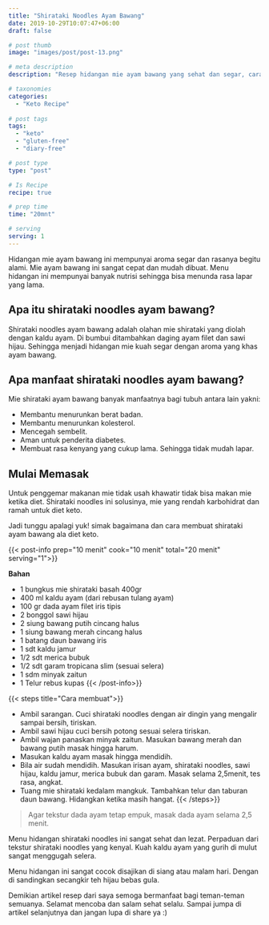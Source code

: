 ```yaml
---
title: "Shirataki Noodles Ayam Bawang"
date: 2019-10-29T10:07:47+06:00
draft: false

# post thumb
image: "images/post/post-13.png"

# meta description
description: "Resep hidangan mie ayam bawang yang sehat dan segar, cara membuatnya simple dan layak untuk di komsumsi sehari-sehari."

# taxonomies
categories:
  - "Keto Recipe"
  
# post tags
tags:
  - "keto"
  - "gluten-free"
  - "diary-free"

# post type
type: "post"

# Is Recipe
recipe: true

# prep time
time: "20mnt"

# serving
serving: 1
---
```


Hidangan mie ayam bawang ini mempunyai aroma segar dan rasanya begitu alami. Mie ayam bawang ini sangat cepat dan mudah dibuat. Menu hidangan ini mempunyai banyak nutrisi sehingga bisa menunda rasa lapar yang lama.

## Apa itu shirataki noodles ayam bawang?

Shirataki noodles ayam bawang adalah olahan mie shirataki yang diolah dengan kaldu ayam. Di bumbui ditambahkan daging ayam filet dan sawi hijau. Sehingga menjadi hidangan mie kuah segar dengan aroma yang khas ayam bawang.

## Apa manfaat shirataki noodles ayam bawang?

Mie shirataki ayam bawang banyak manfaatnya bagi tubuh antara lain yakni:
- Membantu menurunkan berat badan.
- Membantu menurunkan kolesterol.
- Mencegah sembelit.
- Aman untuk penderita diabetes.
- Membuat rasa kenyang yang cukup lama. Sehingga tidak mudah lapar.

## Mulai Memasak

Untuk penggemar makanan mie tidak usah khawatir tidak bisa makan mie ketika diet. Shirataki noodles ini solusinya, mie yang rendah karbohidrat dan ramah untuk diet keto. 

Jadi tunggu apalagi yuk! simak bagaimana dan cara membuat shirataki ayam bawang ala diet keto.

{{< post-info prep="10 menit" cook="10 menit" total="20 menit" serving="1">}}

__Bahan__

- 1 bungkus mie shirataki basah 400gr
- 400 ml kaldu ayam (dari rebusan tulang ayam)
- 100 gr dada ayam filet iris tipis
- 2 bonggol sawi hijau
- 2 siung bawang putih cincang halus
- 1 siung bawang merah cincang halus
- 1 batang daun bawang iris
- 1 sdt kaldu jamur
- 1/2 sdt merica bubuk
- 1/2 sdt garam tropicana slim (sesuai selera)
- 1 sdm minyak zaitun
- 1 Telur rebus kupas
{{< /post-info>}}

{{< steps title="Cara membuat">}}
- Ambil sarangan. Cuci shirataki noodles dengan air dingin yang mengalir sampai bersih, tiriskan.
- Ambil sawi hijau cuci bersih potong sesuai selera tiriskan.
- Ambil wajan panaskan minyak zaitun. Masukan bawang merah dan bawang putih masak hingga harum.
- Masukan kaldu ayam masak hingga mendidih.
- Bila air sudah mendidih. Masukan irisan ayam, shirataki noodles, sawi hijau, kaldu jamur, merica bubuk dan garam. Masak selama 2,5menit, tes rasa, angkat.
- Tuang mie shirataki kedalam mangkuk. Tambahkan telur dan taburan daun bawang. Hidangkan ketika masih hangat.
{{< /steps>}}

>Agar tekstur dada ayam tetap empuk, masak dada ayam selama 2,5 menit.


Menu hidangan shirataki noodles ini sangat sehat dan lezat. Perpaduan dari tekstur shirataki noodles yang kenyal. Kuah kaldu ayam yang gurih di mulut sangat menggugah selera. 

Menu hidangan ini sangat cocok disajikan di siang atau malam hari. Dengan di sandingkan secangkir teh hijau bebas gula.

Demikian artikel resep dari saya semoga bermanfaat bagi teman-teman semuanya. Selamat mencoba dan salam sehat selalu. Sampai jumpa di artikel selanjutnya dan jangan lupa di share ya :)